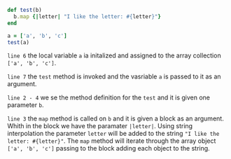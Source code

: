 ```ruby
def test(b)
  b.map {|letter| "I like the letter: #{letter}"}
end

a = ['a', 'b', 'c']
test(a)
```

`line 6` the local variable `a` ia initalized and assigned to the array collection `['a', 'b', 'c']`. 

`line 7` the `test` method is invoked and the vasriable `a` is passed to it as an argument.

`line 2 - 4` we se the method definition for the `test` and it is given one parameter `b`.

`line 3` the `map` method is called on `b` and it is given a block as an argument. Whith in the block we have the paramater `|letter|`. Using string interpolation  the parameter `letter` will be added to the string `"I like the letter: #{letter}"`. The `map` method will iterate through the array object `['a', 'b', 'c']` passing to the block adding each object to the string.

